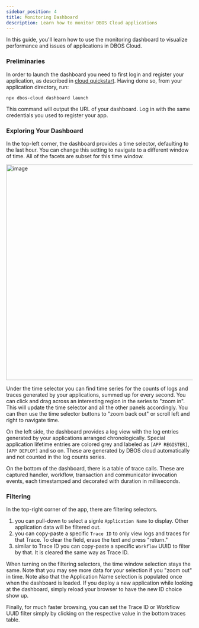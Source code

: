 ```yaml
---
sidebar_position: 4
title: Monitoring Dashboard
description: Learn how to monitor DBOS Cloud applications
---
```


In this guide, you'll learn how to use the monitoring dashboard to visualize performance and issues of applications in DBOS Cloud.

### Preliminaries

In order to launch the dashboard you need to first login and register your application, as described in [cloud quickstart](../getting-started/quickstart-cloud.md). Having done so, from your application directory, run:

```
npx dbos-cloud dashboard launch
```

This command will output the URL of your dashboard. Log in with the same credentials you used to register your app.

### Exploring Your Dashboard

In the top-left corner, the dashboard provides a time selector, defaulting to the last hour. You can change this setting to navigate to a different window of time. All of the facets are subset for this time window.

<img width="580" alt="image" src="https://github.com/dbos-inc/dbos-docs/assets/2708498/b9ab7126-e6bf-4167-a6dd-07fcfd35d41d">

Under the time selector you can find time series for the counts of logs and traces generated by your applications, summed up for every second. You can click and drag across an interesting region in the series to "zoom in". This will update the time selector and all the other panels accordingly. You can then use the time selector buttons to "zoom back out" or scroll left and right to navigate time.

On the left side, the dashboard provides a log view with the log entries generated by your applications arranged chronologically. Special application lifetime entries are colored grey and labeled as `[APP REGISTER]`, `[APP DEPLOY]` and so on. These are generated by DBOS cloud automatically and not counted in the log counts series.

On the bottom of the dashboard, there is a table of trace calls. These are captured handler, workflow, transaction and communicator invocation events, each timestamped and decorated with duration in milliseconds.

### Filtering

In the top-right corner of the app, there are filtering selectors.
1. you can pull-down to select a signle `Application Name` to display. Other application data will be filtered out.
2. you can copy-paste a specific `Trace ID` to only view logs and traces for that Trace. To clear the field, erase the text and press "return."
3. similar to Trace ID you can copy-paste a specific `Workflow` UUID to filter by that. It is cleared the same way as Trace ID.

When turning on the filtering selectors, the time window selection stays the same. Note that you may see more data for your selection if you "zoom out" in time. Note also that the Application Name selection is populated once when the dashboard is loaded. If you deploy a new application while looking at the dashboard, simply reload your browser to have the new ID choice show up.

Finally, for much faster browsing, you can set the Trace ID or Workflow UUID filter simply by clicking on the respective value in the bottom traces table.
